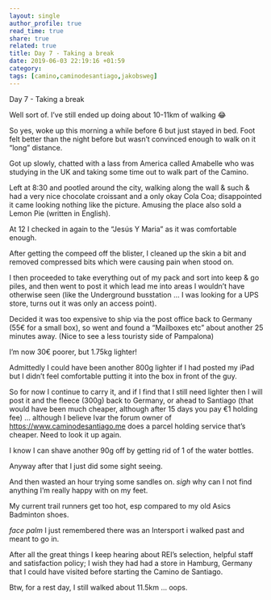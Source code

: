 ```yaml
---
layout: single
author_profile: true
read_time: true
share: true
related: true
title: Day 7 - Taking a break
date: 2019-06-03 22:19:16 +01:59
category: 
tags: [camino,caminodesantiago,jakobsweg]
---
```


Day 7 - Taking a break 

Well sort of. I’ve still ended up doing about 10-11km of walking 😂

So yes, woke up this morning a while before 6 but just stayed in bed. Foot felt better than the night before but wasn’t convinced enough to walk on it “long” distance.

Got up slowly, chatted with a lass from America called Amabelle who was studying in the UK and taking some time out to walk part of the Camino.

Left at 8:30 and pootled around the city, walking along the wall & such & had a very nice chocolate croissant and a only okay Cola Coa; disappointed it came looking nothing like the picture. Amusing the place also sold a Lemon Pie (written in English).

At 12 I checked in again to the “Jesús Y Maria” as it was comfortable enough.

After getting the compeed off the blister, I cleaned up the skin a bit and removed compressed bits which were causing pain when stood on.

I then proceeded to take everything out of my pack and sort into keep & go piles, and then went to post it which lead me into areas I wouldn’t have otherwise seen (like the Underground busstation … I was looking for a UPS store, turns out it was only an access point). 

Decided it was too expensive to ship via the post office back to Germany (55€ for a small box), so went and found a “Mailboxes etc” about another 25 minutes away. (Nice to see a less touristy side of Pampalona)

I’m now 30€ poorer, but 1.75kg lighter!

Admittedly I could have been another 800g lighter if I had posted my iPad but I didn’t feel comfortable putting it into the box in front of the guy.

So for now I continue to carry it, and if I find that I still need lighter then I will post it and the fleece (300g) back to Germany, or ahead to Santiago (that would have been much cheaper, although after 15 days you pay €1 holding fee) … although I believe Ivar the forum owner of https://www.caminodesantiago.me does a parcel holding service that’s cheaper. Need to look it up again.

I know I can shave another 90g off by getting rid of 1 of the water bottles.

Anyway after that I just did some sight seeing. 

And then wasted an hour trying some sandles on. *sigh* why can I not find anything I’m really happy with on my feet.

My current trail runners get too hot, esp compared to my old Asics Badminton shoes.

*face palm* I just remembered there was an Intersport i walked past and meant to go in.

‪After all the great things I keep hearing about REI’s selection, helpful staff and satisfaction policy; I wish they had had a store in Hamburg, Germany that I could have visited before starting the Camino de Santiago.‬

Btw, for a rest day, I still walked about 11.5km … oops.

